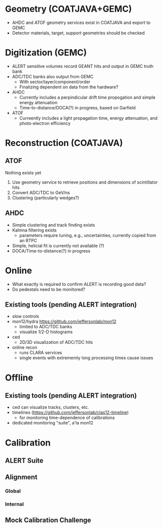 # Geometry (COATJAVA+GEMC)
* AHDC and ATOF geometry services exist in COATJAVA and export to GEMC
* Detector materials, target, support geometries should be checked

# Digitization (GEMC)
* ALERT sensitive volumes record GEANT hits and output in GEMC truth bank
* ADC/TDC banks also output from GEMC
  * With sector/layer/component/order
  * Finalizing dependent on data from the hardware?
* AHDC
  * Currently includes a perpindicular drift time propogation and simple energy attenuation
  * Time-to-distance/DOCA(?) in progress, based on Garfield
* ATOF
  * Curreently includes a light propagation time, energy attenuation, and photo-electron efficiency

# Reconstruction (COATJAVA)
## ATOF
Nothing exists yet
1. Use geometry service to retrieve positions and dimensions of scintillator hits
1. Convert ADC/TDC to GeV/ns
1. Clustering (particularly wedges?)
## AHDC
* Simple clustering and track finding exists
* Kalmna filtering exists
  * parameters require tuning, e.g., uncertainties, currently copied from an RTPC
* Simple, helicial fit is currently not available (?)
* DOCA/Time-to-distance(?) in progress

# Online
* What exactly is required to confirm ALERT is recording good data?
* Do pedestals need to be monitored?
## Existing tools (pending ALERT integration)
* slow controls
* mon12/hydra https://github.com/jeffersonlab/mon12
  * limited to ADC/TDC banks
  * visualize 1/2-D histograms
* ced
  * 2D/3D visualization of ADC/TDC hits
* online recon
  * runs CLARA services 
  * single events with extrememly long processing times cause issues

# Offline
## Existing tools (pending ALERT integration)
* ced can visualize tracks, clusters, etc.
* timelines (https://github.com/jeffersonlab/clas12-timeline)
  * for monitoring time-dependence of calibrations
* dedicated monitoring "suite", a'la mon12
# Calibration 
## ALERT Suite
## Alignment 
### Global
### Internal
## Mock Calibration Challenge
